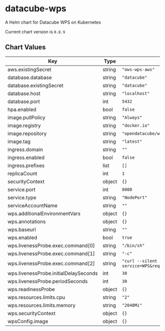 datacube-wps
============
A Helm chart for Datacube WPS on Kubernetes

Current chart version is `0.8.9`





## Chart Values

| Key | Type | Default | Description |
|-----|------|---------|-------------|
| aws.existingSecret | string | `"ows-wps-aws"` |  |
| database.database | string | `"datacube"` |  |
| database.existingSecret | string | `"datacube"` |  |
| database.host | string | `"localhost"` |  |
| database.port | int | `5432` |  |
| hpa.enabled | bool | `false` |  |
| image.pullPolicy | string | `"Always"` |  |
| image.registry | string | `"docker.io"` |  |
| image.repository | string | `"opendatacube/wps"` |  |
| image.tag | string | `"latest"` |  |
| ingress.domain | string | `""` |  |
| ingress.enabled | bool | `false` |  |
| ingress.prefixes | list | `[]` |  |
| replicaCount | int | `1` |  |
| securityContext | object | `{}` |  |
| service.port | int | `8000` |  |
| service.type | string | `"NodePort"` |  |
| serviceAccountName | string | `""` |  |
| wps.additionalEnvironmentVars | object | `{}` |  |
| wps.annotations | object | `{}` |  |
| wps.baseurl | string | `""` |  |
| wps.enabled | bool | `true` |  |
| wps.livenessProbe.exec.command[0] | string | `"/bin/sh"` |  |
| wps.livenessProbe.exec.command[1] | string | `"-c"` |  |
| wps.livenessProbe.exec.command[2] | string | `"curl --silent 'http://localhost:8000/?service=WPS&request=GetCapabilities&version=1.0.0'"` |  |
| wps.livenessProbe.initialDelaySeconds | int | `30` |  |
| wps.livenessProbe.periodSeconds | int | `30` |  |
| wps.readinessProbe | object | `{}` |  |
| wps.resources.limits.cpu | string | `"2"` |  |
| wps.resources.limits.memory | string | `"2048Mi"` |  |
| wps.securityContext | object | `{}` |  |
| wpsConfig.image | object | `{}` |  |
